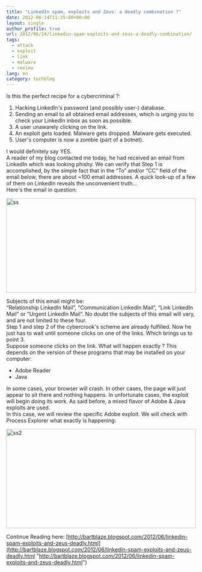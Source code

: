 ```yaml
---
title: "LinkedIn spam, exploits and Zeus: a deadly combination ?"
date: 2012-06-14T11:25:00+00:00
layout: single
author_profile: true
url: 2012/06/14/linkedin-spam-exploits-and-zeus-a-deadly-combination/
tags:
  - attack
  - exploit
  - link
  - malware
  - review
lang: en
category: techblog
---
```

Is this the perfect recipe for a cybercriminal ?: 

  1. Hacking LinkedIn's password (and possibly user-) database. 
  2. Sending an email to all obtained email addresses, which is urging you to check your LinkedIn inbox as soon as possible. 
  3. A user unawarely clicking on the link. 
  4. An exploit gets loaded. Malware gets dropped. Malware gets executed. 
  5. User's computer is now a zombie (part of a botnet).

I would definitely say YES.  
A reader of my blog contacted me today, he had received an email from LinkedIn which was looking phishy. We can verify that Step 1 is accomplished, by the simple fact that in the &#8220;To&#8221; and/or &#8220;CC&#8221; field of the email below, there are about ~100 email addresses. A quick look-up of a few of them on LinkedIn reveals the unconvenient truth&#8230;  
Here's the email in question:

<a href="http://lh5.ggpht.com/-J2D0seFpjnY/T9nC3UaWIOI/AAAAAAAAGQA/WjVfOu-dwnQ/s1600-h/ss%25255B4%25255D.jpg" target="_blank"><img title="ss" border="0" alt="ss" src="http://lh4.ggpht.com/-qtGUUMC_DPI/T9nC5oI09qI/AAAAAAAAGQI/hzhNqdXvoCo/ss_thumb%25255B2%25255D.jpg?imgmax=800" width="504" height="251" /></a>

Subjects of this email might be:  
&#8220;Relationship LinkedIn Mail‏&#8221;, &#8220;Communication LinkedIn Mail‏&#8221;, &#8220;Link LinkedIn Mail&#8221; or &#8220;Urgent LinkedIn Mail‏&#8221;. No doubt the subjects of this email will vary, and are not limited to these four.  
Step 1 and step 2 of the cybercrook's scheme are already fulfilled. Now he just has to wait until someone clicks on one of the links. Which brings us to point 3.  
Suppose someone clicks on the link. What will happen exactly ? This depends on the version of these programs that may be installed on your computer: 

  * Adobe Reader 
  * Java

In some cases, your browser will crash. In other cases, the page will just appear to sit there and nothing happens. In unfortunate cases, the exploit will begin doing its work. As said before, a mixed flavor of Adobe & Java exploits are used.  
In this case, we will review the specific Adobe exploit. We will check with Process Explorer what exactly is happening:

<a href="http://lh6.ggpht.com/-IkjQJZtYfVk/T9nC-U-zcNI/AAAAAAAAGQQ/cOm9QaTZBfo/s1600-h/ss2%25255B4%25255D.jpg" target="_blank"><img title="ss2" border="0" alt="ss2" src="http://lh6.ggpht.com/-N8xY0iqSL-A/T9nDIVQ_nYI/AAAAAAAAGQY/rgmK4JjWHmI/ss2_thumb%25255B2%25255D.jpg?imgmax=800" width="504" height="264" /></a>

Continue Reading here: [http://bartblaze.blogspot.com/2012/06/linkedin-spam-exploits-and-zeus-deadly.html](http://bartblaze.blogspot.com/2012/06/linkedin-spam-exploits-and-zeus-deadly.html "http://bartblaze.blogspot.com/2012/06/linkedin-spam-exploits-and-zeus-deadly.html")